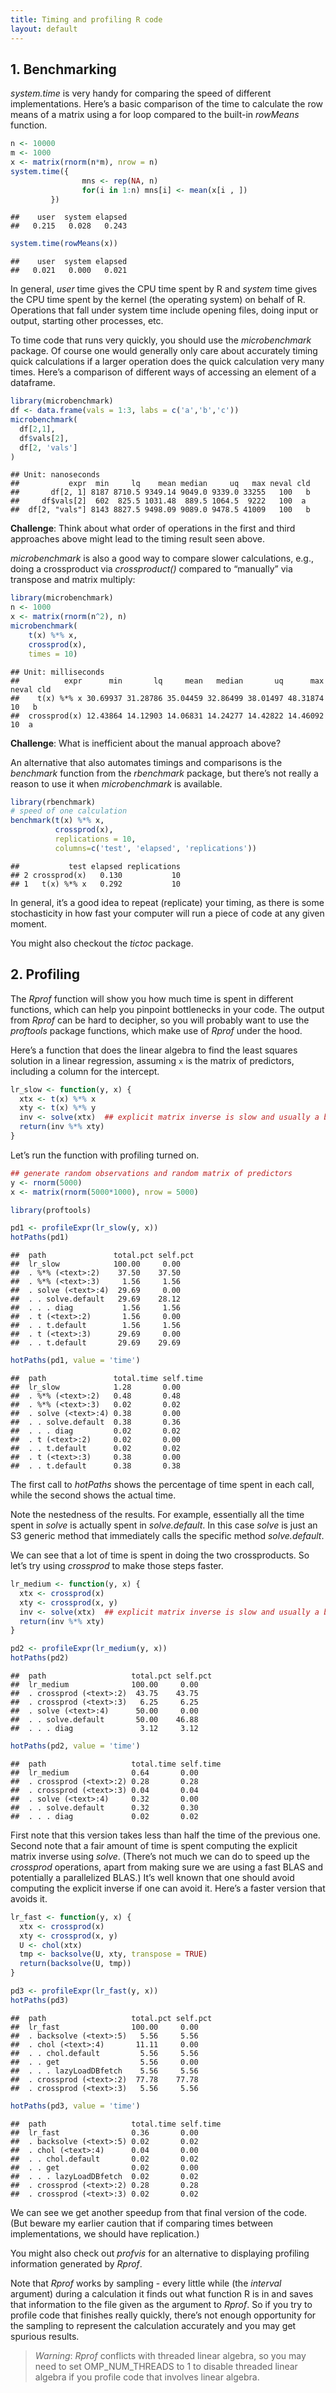 ```yaml
---
title: Timing and profiling R code
layout: default
---
```


## 1. Benchmarking

*system.time* is very handy for comparing the speed of different
implementations. Here’s a basic comparison of the time to calculate the
row means of a matrix using a for loop compared to the built-in
*rowMeans* function.

``` r
n <- 10000
m <- 1000
x <- matrix(rnorm(n*m), nrow = n)
system.time({
                mns <- rep(NA, n)
                for(i in 1:n) mns[i] <- mean(x[i , ])
         })
```

    ##    user  system elapsed 
    ##   0.215   0.028   0.243

``` r
system.time(rowMeans(x))
```

    ##    user  system elapsed 
    ##   0.021   0.000   0.021

In general, *user* time gives the CPU time spent by R and *system* time
gives the CPU time spent by the kernel (the operating system) on behalf
of R. Operations that fall under system time include opening files,
doing input or output, starting other processes, etc.

To time code that runs very quickly, you should use the *microbenchmark*
package. Of course one would generally only care about accurately timing
quick calculations if a larger operation does the quick calculation very
many times. Here’s a comparison of different ways of accessing an
element of a dataframe.

``` r
library(microbenchmark)
df <- data.frame(vals = 1:3, labs = c('a','b','c'))
microbenchmark(
  df[2,1],
  df$vals[2],
  df[2, 'vals']
)
```

    ## Unit: nanoseconds
    ##           expr  min     lq    mean median     uq   max neval cld
    ##       df[2, 1] 8187 8710.5 9349.14 9049.0 9339.0 33255   100   b
    ##     df$vals[2]  602  825.5 1031.48  889.5 1064.5  9222   100  a 
    ##  df[2, "vals"] 8143 8827.5 9498.09 9089.0 9478.5 41009   100   b

**Challenge**: Think about what order of operations in the first and
third approaches above might lead to the timing result seen above.

*microbenchmark* is also a good way to compare slower calculations,
e.g., doing a crossproduct via *crossproduct()* compared to “manually”
via transpose and matrix multiply:

``` r
library(microbenchmark)
n <- 1000
x <- matrix(rnorm(n^2), n)
microbenchmark(
    t(x) %*% x,
    crossprod(x),
    times = 10)
```

    ## Unit: milliseconds
    ##          expr      min       lq     mean   median       uq      max neval cld
    ##    t(x) %*% x 30.69937 31.28786 35.04459 32.86499 38.01497 48.31874    10   b
    ##  crossprod(x) 12.43864 14.12903 14.06831 14.24277 14.42822 14.46092    10  a

**Challenge**: What is inefficient about the manual approach above?

An alternative that also automates timings and comparisons is the
*benchmark* function from the *rbenchmark* package, but there’s not
really a reason to use it when *microbenchmark* is available.

``` r
library(rbenchmark)
# speed of one calculation
benchmark(t(x) %*% x,
          crossprod(x),
          replications = 10,
          columns=c('test', 'elapsed', 'replications'))
```

    ##           test elapsed replications
    ## 2 crossprod(x)   0.130           10
    ## 1   t(x) %*% x   0.292           10

In general, it’s a good idea to repeat (replicate) your timing, as there
is some stochasticity in how fast your computer will run a piece of code
at any given moment.

You might also checkout the *tictoc* package.

## 2. Profiling

The *Rprof* function will show you how much time is spent in different
functions, which can help you pinpoint bottlenecks in your code. The
output from *Rprof* can be hard to decipher, so you will probably want
to use the *proftools* package functions, which make use of *Rprof*
under the hood.

Here’s a function that does the linear algebra to find the least squares
solution in a linear regression, assuming `x` is the matrix of
predictors, including a column for the intercept.

``` r
lr_slow <- function(y, x) {
  xtx <- t(x) %*% x
  xty <- t(x) %*% y
  inv <- solve(xtx)  ## explicit matrix inverse is slow and usually a bad idea numerically
  return(inv %*% xty)
}
```

Let’s run the function with profiling turned on.

``` r
## generate random observations and random matrix of predictors
y <- rnorm(5000)
x <- matrix(rnorm(5000*1000), nrow = 5000)

library(proftools)

pd1 <- profileExpr(lr_slow(y, x))
hotPaths(pd1)
```

    ##  path               total.pct self.pct
    ##  lr_slow            100.00     0.00   
    ##  . %*% (<text>:2)    37.50    37.50   
    ##  . %*% (<text>:3)     1.56     1.56   
    ##  . solve (<text>:4)  29.69     0.00   
    ##  . . solve.default   29.69    28.12   
    ##  . . . diag           1.56     1.56   
    ##  . t (<text>:2)       1.56     0.00   
    ##  . . t.default        1.56     1.56   
    ##  . t (<text>:3)      29.69     0.00   
    ##  . . t.default       29.69    29.69

``` r
hotPaths(pd1, value = 'time')
```

    ##  path               total.time self.time
    ##  lr_slow            1.28       0.00     
    ##  . %*% (<text>:2)   0.48       0.48     
    ##  . %*% (<text>:3)   0.02       0.02     
    ##  . solve (<text>:4) 0.38       0.00     
    ##  . . solve.default  0.38       0.36     
    ##  . . . diag         0.02       0.02     
    ##  . t (<text>:2)     0.02       0.00     
    ##  . . t.default      0.02       0.02     
    ##  . t (<text>:3)     0.38       0.00     
    ##  . . t.default      0.38       0.38

The first call to *hotPaths* shows the percentage of time spent in each
call, while the second shows the actual time.

Note the nestedness of the results. For example, essentially all the
time spent in *solve* is actually spent in *solve.default*. In this case
*solve* is just an S3 generic method that immediately calls the specific
method *solve.default*.

We can see that a lot of time is spent in doing the two crossproducts.
So let’s try using *crossprod* to make those steps faster.

``` r
lr_medium <- function(y, x) {
  xtx <- crossprod(x)
  xty <- crossprod(x, y)
  inv <- solve(xtx)  ## explicit matrix inverse is slow and usually a bad idea numerically
  return(inv %*% xty)
}                   

pd2 <- profileExpr(lr_medium(y, x))
hotPaths(pd2)
```

    ##  path                   total.pct self.pct
    ##  lr_medium              100.00     0.00   
    ##  . crossprod (<text>:2)  43.75    43.75   
    ##  . crossprod (<text>:3)   6.25     6.25   
    ##  . solve (<text>:4)      50.00     0.00   
    ##  . . solve.default       50.00    46.88   
    ##  . . . diag               3.12     3.12

``` r
hotPaths(pd2, value = 'time')
```

    ##  path                   total.time self.time
    ##  lr_medium              0.64       0.00     
    ##  . crossprod (<text>:2) 0.28       0.28     
    ##  . crossprod (<text>:3) 0.04       0.04     
    ##  . solve (<text>:4)     0.32       0.00     
    ##  . . solve.default      0.32       0.30     
    ##  . . . diag             0.02       0.02

First note that this version takes less than half the time of the
previous one. Second note that a fair amount of time is spent computing
the explicit matrix inverse using *solve*. (There’s not much we can do
to speed up the *crossprod* operations, apart from making sure we are
using a fast BLAS and potentially a parallelized BLAS.) It’s well known
that one should avoid computing the explicit inverse if one can avoid
it. Here’s a faster version that avoids it.

``` r
lr_fast <- function(y, x) {
  xtx <- crossprod(x)
  xty <- crossprod(x, y)
  U <- chol(xtx)
  tmp <- backsolve(U, xty, transpose = TRUE)
  return(backsolve(U, tmp))
}

pd3 <- profileExpr(lr_fast(y, x))
hotPaths(pd3)
```

    ##  path                   total.pct self.pct
    ##  lr_fast                100.00     0.00   
    ##  . backsolve (<text>:5)   5.56     5.56   
    ##  . chol (<text>:4)       11.11     0.00   
    ##  . . chol.default         5.56     5.56   
    ##  . . get                  5.56     0.00   
    ##  . . . lazyLoadDBfetch    5.56     5.56   
    ##  . crossprod (<text>:2)  77.78    77.78   
    ##  . crossprod (<text>:3)   5.56     5.56

``` r
hotPaths(pd3, value = 'time')
```

    ##  path                   total.time self.time
    ##  lr_fast                0.36       0.00     
    ##  . backsolve (<text>:5) 0.02       0.02     
    ##  . chol (<text>:4)      0.04       0.00     
    ##  . . chol.default       0.02       0.02     
    ##  . . get                0.02       0.00     
    ##  . . . lazyLoadDBfetch  0.02       0.02     
    ##  . crossprod (<text>:2) 0.28       0.28     
    ##  . crossprod (<text>:3) 0.02       0.02

We can see we get another speedup from that final version of the code.
(But beware my earlier caution that if comparing times between
implementations, we should have replication.)

You might also check out *profvis* for an alternative to displaying
profiling information generated by *Rprof*.

Note that *Rprof* works by sampling - every little while (the *interval*
argument) during a calculation it finds out what function R is in and
saves that information to the file given as the argument to *Rprof*. So
if you try to profile code that finishes really quickly, there’s not
enough opportunity for the sampling to represent the calculation
accurately and you may get spurious results.

> *Warning*: *Rprof* conflicts with threaded linear algebra, so you may
> need to set OMP_NUM_THREADS to 1 to disable threaded linear algebra if
> you profile code that involves linear algebra.
